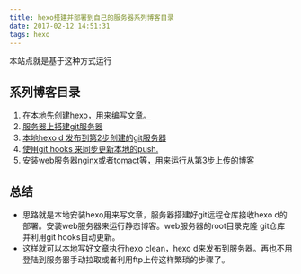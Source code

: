 ```yaml
---
title: hexo搭建并部署到自己的服务器系列博客目录
date: 2017-02-12 14:51:31
tags: hexo
---
```


本站点就是基于这种方式运行
## 系列博客目录

1. [在本地先创建hexo，用来编写文章。](http://yalunwang.com/2017/02/06/hexo%E6%90%AD%E5%BB%BA%E8%BF%87%E7%A8%8B)
2. [服务器上搭建git服务器](http://yalunwang.com/2017/02/10/centos%E6%90%AD%E5%BB%BAgit%E6%9C%8D%E5%8A%A1%E5%99%A8/)
3. [本地hexo d 发布到第2步创建的git服务器](http://yalunwang.com/2017/02/11/使用hexo-d-部署到git服务器/)
4. [使用git hooks 来同步更新本地的push. ](http://yalunwang.com/2017/02/11/%E4%BD%BF%E7%94%A8git-Hook-%E5%AE%9E%E7%8E%B0%E7%BD%91%E7%AB%99%E8%87%AA%E5%8A%A8%E9%83%A8%E7%BD%B2/)
5. [安装web服务器nginx或者tomact等，用来运行从第3步上传的博客](http://yalunwang.com/2017/02/12/centos搭建nginx/)

## 总结
- 思路就是本地安装hexo用来写文章，服务器搭建好git远程仓库接收hexo d的部署。安装web服务器来运行静态博客。web服务器的root目录克隆 git仓库并利用git hooks自动更新。
- 这样就可以本地写好文章执行hexo clean，hexo d来发布到服务器。再也不用登陆到服务器手动拉取或者利用ftp上传这样繁琐的步骤了。
